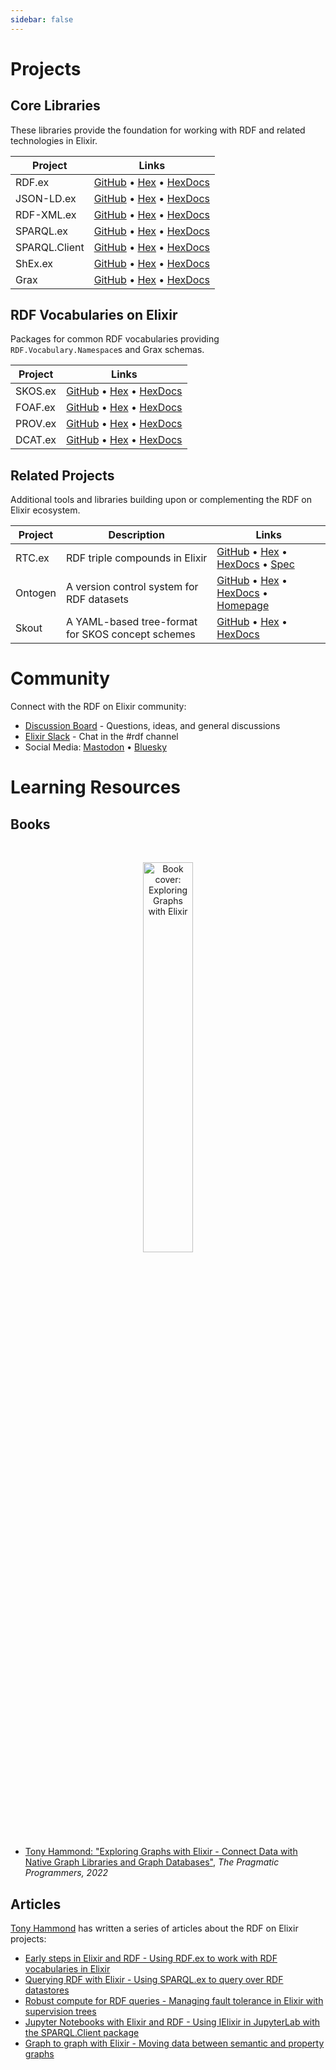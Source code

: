 ```yaml
---
sidebar: false
---
```

# Projects


## Core Libraries

These libraries provide the foundation for working with RDF and related technologies in Elixir.

| Project | Links |
|---------|-------|
| RDF.ex | [GitHub](https://github.com/rdf-elixir/rdf-ex) • [Hex](https://hex.pm/packages/rdf) • [HexDocs](https://hexdocs.pm/rdf) |
| JSON-LD.ex | [GitHub](https://github.com/rdf-elixir/jsonld-ex) • [Hex](https://hex.pm/packages/json_ld) • [HexDocs](https://hexdocs.pm/json_ld) |
| RDF-XML.ex | [GitHub](https://github.com/rdf-elixir/rdf-xml-ex) • [Hex](https://hex.pm/packages/rdf_xml) • [HexDocs](https://hexdocs.pm/rdf_xml) |
| SPARQL.ex | [GitHub](https://github.com/rdf-elixir/sparql-ex) • [Hex](https://hex.pm/packages/sparql) • [HexDocs](https://hexdocs.pm/sparql) |
| SPARQL.Client | [GitHub](https://github.com/rdf-elixir/sparql_client) • [Hex](https://hex.pm/packages/sparql_client) • [HexDocs](https://hexdocs.pm/sparql_client) |
| ShEx.ex | [GitHub](https://github.com/rdf-elixir/shex-ex) • [Hex](https://hex.pm/packages/shex) • [HexDocs](https://hexdocs.pm/shex) |
| Grax | [GitHub](https://github.com/rdf-elixir/grax) • [Hex](https://hex.pm/packages/grax) • [HexDocs](https://hexdocs.pm/grax) |


## RDF Vocabularies on Elixir

Packages for common RDF vocabularies providing `RDF.Vocabulary.Namespace`s and Grax schemas.

| Project | Links |
|---------|-------|
| SKOS.ex | [GitHub](https://github.com/rdf-elixir/skos-ex) • [Hex](https://hex.pm/packages/skos) • [HexDocs](https://hexdocs.pm/skos) |
| FOAF.ex | [GitHub](https://github.com/rdf-elixir/foaf-ex) • [Hex](https://hex.pm/packages/foaf) • [HexDocs](https://hexdocs.pm/foaf) |
| PROV.ex | [GitHub](https://github.com/rdf-elixir/prov-ex) • [Hex](https://hex.pm/packages/prov) • [HexDocs](https://hexdocs.pm/prov) |
| DCAT.ex | [GitHub](https://github.com/rdf-elixir/dcat-ex) • [Hex](https://hex.pm/packages/dcat) • [HexDocs](https://hexdocs.pm/dcat) |


## Related Projects

Additional tools and libraries building upon or complementing the RDF on Elixir ecosystem.

| Project | Description | Links |
|---------|-------------|-------|
| RTC.ex | RDF triple compounds in Elixir | [GitHub](https://github.com/rtc-org/rtc-ex) • [Hex](https://hex.pm/packages/rtc) • [HexDocs](https://hexdocs.pm/rtc) • [Spec](https://rtc-org.github.io/spec/) |
| Ontogen | A version control system for RDF datasets | [GitHub](https://github.com/ontogen/ontogen) • [Hex](https://hex.pm/packages/ontogen) • [HexDocs](https://hexdocs.pm/ontogen) • [Homepage](https://ontogen.io/) |
| Skout | A YAML-based tree-format for SKOS concept schemes | [GitHub](https://github.com/marcelotto/skout) • [Hex](https://hex.pm/packages/skout) • [HexDocs](https://hexdocs.pm/skout) |


# Community

Connect with the RDF on Elixir community:

- [Discussion Board](https://github.com/rdf-elixir/rdf-ex/discussions) - Questions, ideas, and general discussions
- [Elixir Slack](https://elixir-lang.slack.com/messages/CHER4LCNM) - Chat in the #rdf channel
- Social Media: [Mastodon](https://mastodon.social/@marcelotto) • [Bluesky](https://bsky.app/profile/marcelotto.bsky.social)


# Learning Resources

## Books

<br>

<p style="text-align:center;">
<img src="https://pragprog.com/titles/thgraphs/exploring-graphs-with-elixir/thgraphs-500.jpg" width="40%" height="40%" alt="Book cover: Exploring Graphs with Elixir">
</p>

- [Tony Hammond: "Exploring Graphs with Elixir - Connect Data with Native Graph Libraries and Graph Databases"](https://pragprog.com/titles/thgraphs/exploring-graphs-with-elixir/), *The Pragmatic Programmers, 2022*


## Articles

[Tony Hammond](https://medium.com/@tonyhammond) has written a series of articles about the RDF on Elixir projects:

- [Early steps in Elixir and RDF - Using RDF.ex to work with RDF vocabularies in Elixir](https://medium.com/@tonyhammond/early-steps-in-elixir-and-rdf-5078a4ebfe0f)
- [Querying RDF with Elixir - Using SPARQL.ex to query over RDF datastores](https://medium.com/@tonyhammond/querying-rdf-with-elixir-2378b39d65cc)
- [Robust compute for RDF queries - Managing fault tolerance in Elixir with supervision trees](https://medium.com/@tonyhammond/robust-compute-for-rdf-queries-eb2ad665ef12)
- [Jupyter Notebooks with Elixir and RDF - Using IElixir in JupyterLab with the SPARQL.Client package](https://medium.com/@tonyhammond/jupyter-notebooks-with-elixir-and-rdf-598689c2dad3)
- [Graph to graph with Elixir - Moving data between semantic and property graphs](https://medium.com/@tonyhammond/graph-to-graph-with-elixir-9cd7fd6f2128)
